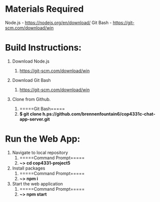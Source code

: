 # Materials Required
 
Node.js - https://nodejs.org/en/download/ 
Git Bash - https://git-scm.com/download/win 


# Build Instructions: 

1. Download Node.js 
	1. https://git-scm.com/download/win

2. Download Git Bash 
	1. https://git-scm.com/download/win 
	
3. Clone from Github. 
	1. =====Git Bash===== 
	1. **$ git clone h.ps://github.com/brennenfountain6/cop4331c-chat-app-server.git**


# Run the Web App: 
1. Navigate to local repository 
	1. =====Command Prompt===== 
	1. **~\> cd cop4331-project5**
2. Install packages
	1. =====Command Prompt===== 
	1. **~\> npm i**
3. Start the web application
	1. =====Command Prompt===== 
	1. **~\> npm start**

